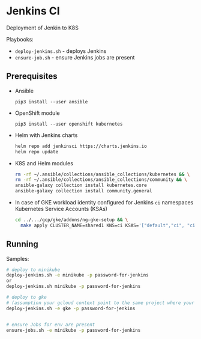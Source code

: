 # Jenkins CI

Deployment of Jenkin to K8S

Playbooks:

* `deploy-jenkins.sh` - deploys Jenkins
* `ensure-job.sh` - ensure Jenkins jobs are present

## Prerequisites

* Ansible

  `pip3 install --user ansible`

* OpenShift module

  `pip3 install --user openshift kubernetes`

* Helm with Jenkins charts

  ```bash
  helm repo add jenkinsci https://charts.jenkins.io
  helm repo update
  ```

* K8S and Helm modules

  ```bash
  rm -rf ~/.ansible/collections/ansible_collections/kubernetes && \
  rm -rf ~/.ansible/collections/ansible_collections/community && \
  ansible-galaxy collection install kubernetes.core
  ansible-galaxy collection install community.general
  ```

* In case of GKE workload identity configured for Jenkins `ci` namespaces Kubernetes Service Accounts (KSAs)

  ```bash
  cd ../.../gcp/gke/addons/ng-gke-setup && \
    make apply CLUSTER_NAME=shared1 KNS=ci KSAS='["default","ci", "ci-jenkins"]' ROLES='["roles/storage.admin"]'
  ```

## Running

Samples:

```bash
# deploy to minikube
deploy-jenkins.sh -e minikube -p password-for-jenkins
or
deploy-jenkins.sh minikube -p password-for-jenkins

# deploy to gke
# (assumption your gcloud context point to the same project where your k8s context points to GKE)
deploy-jenkins.sh -e gke -p password-for-jenkins


# ensure Jobs for env are present
ensure-jobs.sh -e minikube -p password-for-jenkins
```
